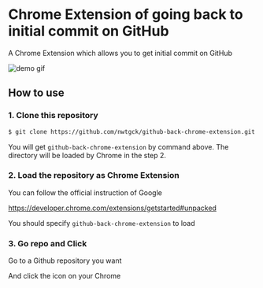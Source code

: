 # Chrome Extension of going back to initial commit on GitHub

A Chrome Extension which allows you to get initial commit on GitHub

![demo gif](demo-img/demo.gif)

## How to use

### 1. Clone this repository

```sh
$ git clone https://github.com/nwtgck/github-back-chrome-extension.git
```
You will get `github-back-chrome-extension` by command above. The directory will be loaded by Chrome in the step 2.

### 2. Load the repository as Chrome Extension

You can follow the official instruction of Google

https://developer.chrome.com/extensions/getstarted#unpacked

You should specify `github-back-chrome-extension` to load

### 3. Go repo and Click

Go to a Github repository you want

And click the icon on your Chrome
